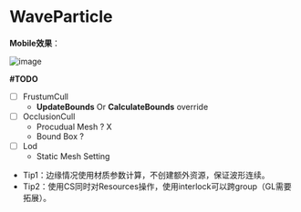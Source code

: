 # WaveParticle

**Mobile效果**：

![image](assets/water.gif)



**#TODO**

- [ ] FrustumCull
  - **UpdateBounds** Or **CalculateBounds** override
- [ ] OcclusionCull 
  - Procudual Mesh ?   X  
  - Bound Box ? 
- [ ] Lod
  - Static Mesh Setting
- Tip1：边缘情况使用材质参数计算，不创建额外资源，保证波形连续。
- Tip2：使用CS同时对Resources操作，使用interlock可以跨group（GL需要拓展）。





